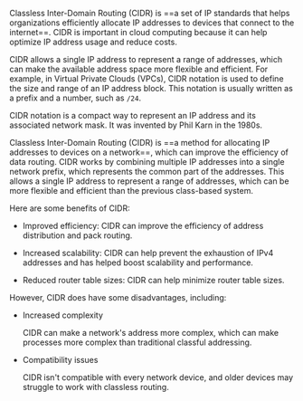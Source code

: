
Classless Inter-Domain Routing (CIDR) is ==a set of IP standards that helps organizations efficiently allocate IP addresses to devices that connect to the internet==. CIDR is important in cloud computing because it can help optimize IP address usage and reduce costs. 

CIDR allows a single IP address to represent a range of addresses, which can make the available address space more flexible and efficient. For example, in Virtual Private Clouds (VPCs), CIDR notation is used to define the size and range of an IP address block. This notation is usually written as a prefix and a number, such as `/24`. 

CIDR notation is a compact way to represent an IP address and its associated network mask. It was invented by Phil Karn in the 1980s.

Classless Inter-Domain Routing (CIDR) is ==a method for allocating IP addresses to devices on a network==, which can improve the efficiency of data routing. CIDR works by combining multiple IP addresses into a single network prefix, which represents the common part of the addresses. This allows a single IP address to represent a range of addresses, which can be more flexible and efficient than the previous class-based system. 

Here are some benefits of CIDR: 

- Improved efficiency: CIDR can improve the efficiency of address distribution and pack routing. 
    
- Increased scalability: CIDR can help prevent the exhaustion of IPv4 addresses and has helped boost scalability and performance. 
    
- Reduced router table sizes: CIDR can help minimize router table sizes. 
    

However, CIDR does have some disadvantages, including:

- Increased complexity
    
    CIDR can make a network's address more complex, which can make processes more complex than traditional classful addressing.
    
- Compatibility issues
    
    CIDR isn't compatible with every network device, and older devices may struggle to work with classless routing.